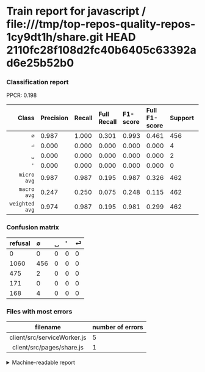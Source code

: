 # Train report for javascript / file:///tmp/top-repos-quality-repos-1cy9dt1h/share.git HEAD 2110fc28f108d2fc40b6405c63392ad6e25b52b0

### Classification report

PPCR: 0.198

| Class | Precision | Recall | Full Recall | F1-score | Full F1-score | Support | Full Support | PPCR |
|------:|:----------|:-------|:------------|:---------|:---------|:--------|:-------------|:-----|
| `∅` | 0.987| 1.000| 0.301| 0.993| 0.461| 456| 1516| 0.301 |
| `⏎` | 0.000| 0.000| 0.000| 0.000| 0.000| 4| 172| 0.023 |
| `␣` | 0.000| 0.000| 0.000| 0.000| 0.000| 2| 477| 0.004 |
| `'` | 0.000| 0.000| 0.000| 0.000| 0.000| 0| 171| 0.000 |
| `micro avg` | 0.987| 0.987| 0.195| 0.987| 0.326| 462| 2336| 0.198 |
| `macro avg` | 0.247| 0.250| 0.075| 0.248| 0.115| 462| 2336| 0.198 |
| `weighted avg` | 0.974| 0.987| 0.195| 0.981| 0.299| 462| 2336| 0.198 |

### Confusion matrix

|refusal|  ∅| ␣| '| ⏎| 
|:---|:---|:---|:---|:---|
|0 |0 |0 |0 |0 |
|1060 |456 |0 |0 |0 |
|475 |2 |0 |0 |0 |
|171 |0 |0 |0 |0 |
|168 |4 |0 |0 |0 |

### Files with most errors

| filename | number of errors|
|:----:|:-----|
| client/src/serviceWorker.js | 5 |
| client/src/pages/share.js | 1 |

<details>
    <summary>Machine-readable report</summary>
```json
{
  "cl_report": {"\u0027": {"f1-score": 0.0, "precision": 0.0, "recall": 0.0, "support": 0}, "macro avg": {"f1-score": 0.24836601307189543, "precision": 0.24675324675324675, "recall": 0.25, "support": 462}, "micro avg": {"f1-score": 0.987012987012987, "precision": 0.987012987012987, "recall": 0.987012987012987, "support": 462}, "weighted avg": {"f1-score": 0.9805619217383923, "precision": 0.9741946365322989, "recall": 0.987012987012987, "support": 462}, "\u2205": {"f1-score": 0.9934640522875817, "precision": 0.987012987012987, "recall": 1.0, "support": 456}, "\u23ce": {"f1-score": 0.0, "precision": 0.0, "recall": 0.0, "support": 4}, "\u2423": {"f1-score": 0.0, "precision": 0.0, "recall": 0.0, "support": 2}},
  "cl_report_full": {"\u0027": {"f1-score": 0.0, "precision": 0.0, "recall": 0.0, "support": 171}, "macro avg": {"f1-score": 0.11526794742163803, "precision": 0.24675324675324675, "recall": 0.07519788918205805, "support": 2336}, "micro avg": {"f1-score": 0.3259471050750536, "precision": 0.987012987012987, "recall": 0.1952054794520548, "support": 2336}, "weighted avg": {"f1-score": 0.2992229594027453, "precision": 0.6405443871197296, "recall": 0.19520547945205483, "support": 2336}, "\u2205": {"f1-score": 0.4610717896865521, "precision": 0.987012987012987, "recall": 0.3007915567282322, "support": 1516}, "\u23ce": {"f1-score": 0.0, "precision": 0.0, "recall": 0.0, "support": 172}, "\u2423": {"f1-score": 0.0, "precision": 0.0, "recall": 0.0, "support": 477}},
  "ppcr": 0.19777397260273974
}
```
</details>
